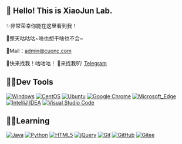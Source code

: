 ## :wave: Hello! This is XiaoJun Lab.
✨非常荣幸你能在这里看到我！

🎉整天咕咕咕~啥也想干啥也不会~

💬Mail：admin@cuonc.com

🙌快来找我！咕咕咕！ 🍔来找我叭!  [Telegram](https://t.me/javahtml)

## 🐱‍🚀Dev Tools
[![Windows](https://img.shields.io/badge/-Windows-0078D6?style=flat&logo=windows&logoColor=white)](https://www.microsoft.com/zh-cn/software-download/windows10)
[![CentOS](https://img.shields.io/badge/-CentOS-A2518D?style=flat&logo=centos&logoColor=white)](https://www.centos.org/)
[![Ubuntu](https://img.shields.io/badge/-Ubuntu-DD4814?style=flat&logo=ubuntu&logoColor=white)](https://ubuntu.com/)
[![Google Chrome](https://img.shields.io/badge/-Google_Chrome-DD5044?style=flat&logo=googlechrome&logoColor=white)](https://www.google.com/chrome/)
[![Microsoft_Edge](https://img.shields.io/badge/-Microsoft_Edge-35C9F7?style=flat&logo=MicrosoftEdge&logoColor=white)](https://www.microsoft.com/en-us/edge)
[![IntelliJ IDEA](https://img.shields.io/badge/-IntelliJ_IDEA-E12669?style=flat&logo=IntelliJIDEA&logoColor=white)](https://www.jetbrains.com/idea/)
[![Visual Studio Code](https://img.shields.io/badge/-Visual_Studio_Code-007ACC?style=flat&logo=visual-studio-code&logoColor=white)](https://code.visualstudio.com/)

## 🐱‍👤Learning

[![Java](https://img.shields.io/badge/-Java-FF2200?style=flat&logo=java)](https://www.oracle.com/java/technologies/javase-downloads.html)
[![Python](https://img.shields.io/badge/-Python-FDD82D?style=flat&logo=python&logoColor=blue)](https://www.python.org/)
[![HTML5](https://img.shields.io/badge/-HTML5-E34F26?style=flat&logo=html5&logoColor=white)](https://zh.wikipedia.org/wiki/HTML)
[![jQuery](https://img.shields.io/badge/-jQuery-1A71B5?style=flat&logo=jquery&logoColor=white)](https://jquery.com/)
[![Git](https://img.shields.io/badge/-Git-F05032?style=flat&logo=git&logoColor=white)](https://git-scm.com/)
[![GitHub](https://img.shields.io/badge/-GitHub-181717?style=flat&logo=github)](https://github.com/)
[![Gitee](https://img.shields.io/badge/-Gitee-181717?style=flat&logo=gitee)](https://gitee.com/)
<!--
[![Top Langs](https://github-readme-stats.vercel.app/api/top-langs/?username=LjyLab&layout=compact)](#)

[![Anurag's GitHub stats](https://github-readme-stats.vercel.app/api?username=LjyLab&show_icons=true&theme=flag-india)](#)
 -->
<!-- <p align="center">
  <img src="https://img.gejiba.com/images/74cd1a7ec378a09bc810f4bd46586948.gif" width="90px">
  <br><br>
  <samp>
    :wave: Hello! This is XiaoJun Lab.
    <br>非常荣幸你能在这里看到我！
    <br>
   <br>
    <img src="https://img.gejiba.com/images/dec083e730cee59912b6437d54877bdd.gif" width="200px" align="center">
    <br><br>:coffee: 快来和我做朋友叭! :point_right: 来找我叭!<a href="https://t.me/javahtml">Telegram</a> <a href="https://twitter.com/XiaoJun_Project">Twitter</a>
  </samp>
</p>


<details>
  <summary><b>:telescope: 2021 年的目标</b></summary>
  就好好努力叭！！！
  👋🍔🍟🌭🍿🧂🥓🥚🍳🧇🥞🧈🍞🥨🥯🥖🧀🥗🥙🥪🌮🌯🥫🍖🍗🍠🥩🥟🥠🥡🍱🍙🍚🍛🍜🦪🍣🍤🍥🥮🍢🧆🥘🍲🍝🥣
</details>
 -->


<!--
**LjyLab/LjyLab** is a ✨ _special_ ✨ repository because its `README.md` (this file) appears on your GitHub profile.

Here are some ideas to get you started:

- 🔭 I’m currently working on ...
- 🌱 I’m currently learning ...
- 👯 I’m looking to collaborate on ...
- 🤔 I’m looking for help with ...
- 💬 Ask me about ...
- 📫 How to reach me: ...
- 😄 Pronouns: ...
- ⚡ Fun fact: ...
-->


